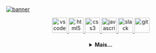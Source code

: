 [![banner](https://sucodemanga.com.br/wp-content/uploads/2021/04/o-nome-do-vento.jpg)](https://github.com/Mauricio-Maxuel)

  <p align="center">
   <a href="https://code.visualstudio.com/">
      <img src="https://cdn.jsdelivr.net/gh/devicons/devicon/icons/vscode/vscode-original.svg" alt="vscode" width="40" height="40"/>
   </a>
   <a href="https://developer.mozilla.org/pt-BR/docs/Web/HTML">
      <img src="https://cdn.jsdelivr.net/gh/devicons/devicon/icons/html5/html5-plain.svg" alt="html5" width="40" height="40"/>
   </a>
   <a href="https://developer.mozilla.org/pt-BR/docs/Web/CSS">
      <img src="https://cdn.jsdelivr.net/gh/devicons/devicon/icons/css3/css3-plain.svg" alt="css3" width="40" height="40"/>
   </a>
   <a href="https://developer.mozilla.org/en-US/docs/Web/JavaScript">
      <img src="https://cdn.jsdelivr.net/gh/devicons/devicon/icons/javascript/javascript-original.svg" alt="javascript" width="40" height="40"/>
   </a>

<!--    <a href="https://nodejs.org">
      <img src="https://cdn.jsdelivr.net/gh/devicons/devicon/icons/nodejs/nodejs-original.svg" alt="nodejs" width="40" height="40"/>
   </a> -->
  
   <a href="https://www.mysql.com/">
      <img src="https://cdn.jsdelivr.net/gh/devicons/devicon/icons/mysql/mysql-original.svg" alt="slack" width="40" height="40" />
   </a>
  
   <a href="https://git-scm.com/">
      <img src="https://cdn.jsdelivr.net/gh/devicons/devicon/icons/git/git-original.svg" alt="git" width="40" height="40"/>
   </a>
</p>

<h4 align="center">
<details>
<summary>Mais...</summary>
<h1 align="center"><img src="https://media.giphy.com/media/hvRJCLFzcasrR4ia7z/giphy.gif" width="25px">Oi meu nome é Mauricio Maxuel</h1></img>

<p align="center">
  <a href="https://github.com/Mauricio-Maxuel">
    <img
      align="center"
      height="150em"
      src="https://github-readme-stats.vercel.app/api?username=Mauricio-Maxuel&show_icons=true&include_all_commits=true&count_private=true&theme=tokyonight"
    />
  </a>
  <a href="https://github.com/Mauricio-Maxuel">
    <img
      align="center"
      height="150em"
      src="https://github-readme-stats.vercel.app/api/top-langs/?username=Mauricio-Maxuels&show_icons=true&include_all_commits=true&count_private=true&layout=compact&theme=tokyonight"
    />
  </a>
</p>


<p align="center">
  <a href="https://github.com/Mauricio-Maxuel">
    <img
      align="center"
      src="https://github-profile-trophy.vercel.app/?username=Mauricio-Maxuel&theme=onedark&no-frame=true&row=1&&margin-w=20&no-bg=true"
    />
  </a>
</a>
</p>


<h3 align="center">Sobre mim:</h3>

  <a href="https://www.linkedin.com/in/MauricioMaxuel/">
    <img
         align="center"
         src="https://img.shields.io/badge/LinkedIn-1C1C1C?style=for-the-badge&logo=linkedin&logoColor=00FFFF"
  </a>
</p>
<h5 align="center">Seu @</h5>
</details>
